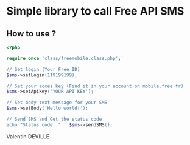 #  Simple library to call Free API SMS

## How to use ?

```php
<?php

require_once 'class/freemobile.class.php';`

// Set login (Your Free ID)
$sms->setLogin(119199199);

// Set your acces key (Find it in your account on mobile.free.fr)
$sms->setApikey('YOUR API KEY');

// Set body text message for your SMS
$sms->setBody('Hello world!');

// Send SMS and Get the status code
echo "Status code: " . $sms->sendSMS();

```
Valentin DEVILLE